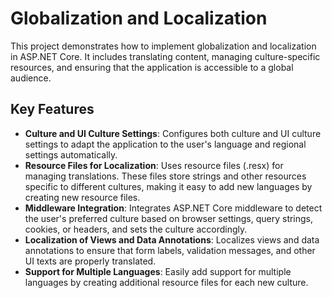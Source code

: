 # Globalization and Localization

This project demonstrates how to implement globalization and localization in ASP.NET Core. It includes translating content, managing culture-specific resources, and ensuring that the application is accessible to a global audience.

## Key Features

- **Culture and UI Culture Settings**: Configures both culture and UI culture settings to adapt the application to the user's language and regional settings automatically.
- **Resource Files for Localization**: Uses resource files (.resx) for managing translations. These files store strings and other resources specific to different cultures, making it easy to add new languages by creating new resource files.
- **Middleware Integration**: Integrates ASP.NET Core middleware to detect the user's preferred culture based on browser settings, query strings, cookies, or headers, and sets the culture accordingly.
- **Localization of Views and Data Annotations**: Localizes views and data annotations to ensure that form labels, validation messages, and other UI texts are properly translated.
- **Support for Multiple Languages**: Easily add support for multiple languages by creating additional resource files for each new culture.
